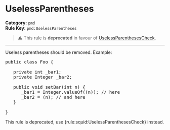# UselessParentheses
**Category:** `pmd`<br/>
**Rule Key:** `pmd:UselessParentheses`<br/>
> :warning: This rule is **deprecated** in favour of [UselessParenthesesCheck](https://rules.sonarsource.com/java/RSPEC-selessParenthesesCheck).

-----

Useless parentheses should be removed. Example:
<pre>
public class Foo {

   private int _bar1;
   private Integer _bar2;

   public void setBar(int n) {
      _bar1 = Integer.valueOf((n)); // here
      _bar2 = (n); // and here
   }

}
</pre>

<p>
  This rule is deprecated, use {rule:squid:UselessParenthesesCheck} instead.
</p>
